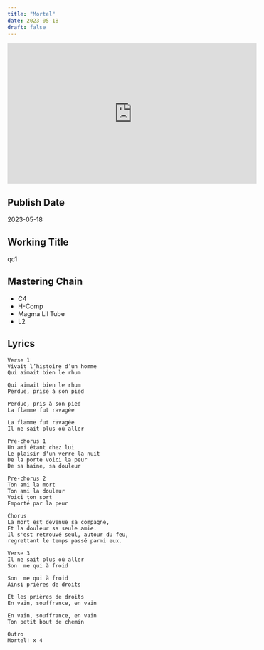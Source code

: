 ```yaml
---
title: "Mortel"
date: 2023-05-18
draft: false
---
```


<iframe width="560" height="315" src="https://www.youtube.com/embed/7jMtLIB1BGI?si=yrWaQIbz0_JQfPW5" title="YouTube video player" frameborder="0" allow="accelerometer; autoplay; clipboard-write; encrypted-media; gyroscope; picture-in-picture; web-share" allowfullscreen></iframe>

## Publish Date

2023-05-18

## Working Title

qc1

## Mastering Chain

- C4
- H-Comp
- Magma Lil Tube
- L2

## Lyrics

```
Verse 1
Vivait l’histoire d’un homme
Qui aimait bien le rhum

Qui aimait bien le rhum
Perdue, prise à son pied

Perdue, pris à son pied 
La flamme fut ravagée

La flamme fut ravagée  
Il ne sait plus où aller

Pre-chorus 1
Un ami étant chez lui
Le plaisir d'un verre la nuit
De la porte voici la peur 
De sa haine, sa douleur

Pre-chorus 2
Ton ami la mort
Ton ami la douleur
Voici ton sort
Emporté par la peur

Chorus
La mort est devenue sa compagne,
Et la douleur sa seule amie.
Il s'est retrouvé seul, autour du feu,
regrettant le temps passé parmi eux.

Verse 3
Il ne sait plus où aller
Son  me qui à froid

Son  me qui à froid
Ainsi prières de droits

Et les prières de droits
En vain, souffrance, en vain

En vain, souffrance, en vain
Ton petit bout de chemin

Outro
Mortel! x 4
```